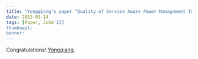 ```yaml
---
title: "Yongqiang’s paper “Quality of Service Aware Power Management for Virtualized Data Centers” has been accepted by Journal of Systems Architecture."
date: 2013-03-14
tags: [Paper, JoSA'13]
thumbnail:
banner: 
---
```

Congratulations! [Yongqiang](http://202.120.40.100/wiki/index.php/User:Sword).
